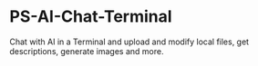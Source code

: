 # PS-AI-Chat-Terminal
Chat with AI in a Terminal and upload and modify local files, get descriptions, generate images and more.
